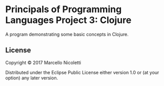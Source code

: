 # Principals of Programming Languages Project 3: Clojure

A program demonstrating some basic concepts in Clojure.

## License

Copyright © 2017 Marcello Nicoletti

Distributed under the Eclipse Public License either version 1.0 or (at
your option) any later version.
